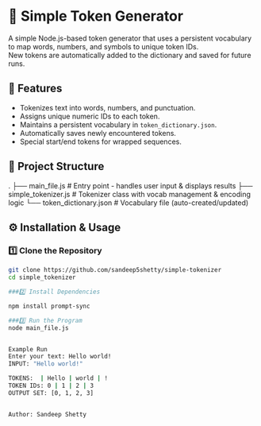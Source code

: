 # 📝 Simple Token Generator

A simple Node.js-based token generator that uses a persistent vocabulary to map words, numbers, and symbols to unique token IDs.  
New tokens are automatically added to the dictionary and saved for future runs.

## 📌 Features
- Tokenizes text into words, numbers, and punctuation.
- Assigns unique numeric IDs to each token.
- Maintains a persistent vocabulary in `token_dictionary.json`.
- Automatically saves newly encountered tokens.
- Special start/end tokens for wrapped sequences.

## 📂 Project Structure
.
├── main_file.js # Entry point - handles user input & displays results
├── simple_tokenizer.js # Tokenizer class with vocab management & encoding logic
└── token_dictionary.json # Vocabulary file (auto-created/updated)


## ⚙️ Installation & Usage

### 1️⃣ Clone the Repository
```bash
git clone https://github.com/sandeep5shetty/simple-tokenizer
cd simple_tokenizer

###2️⃣ Install Dependencies

npm install prompt-sync

###3️⃣ Run the Program
node main_file.js


Example Run
Enter your text: Hello world!
INPUT: "Hello world!"

TOKENS:  | Hello | world | !
TOKEN IDs: 0 | 1 | 2 | 3
OUTPUT SET: [0, 1, 2, 3]


Author: Sandeep Shetty